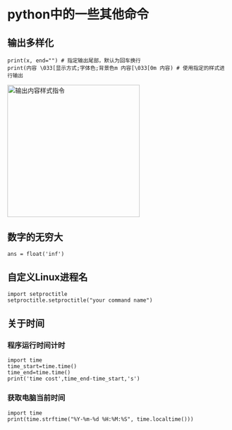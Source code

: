 # python中的一些其他命令

## 输出多样化

    print(x, end="") # 指定输出尾部，默认为回车换行
    print(内容 \033[显示方式;字体色;背景色m 内容[\033[0m 内容) # 使用指定的样式进行输出

<img src="../pic/print_type.png" width = "300" alt="输出内容样式指令" align=center />

## 数字的无穷大

    ans = float('inf')

## 自定义Linux进程名

    import setproctitle
    setproctitle.setproctitle("your command name")

## 关于时间

### 程序运行时间计时

    import time
    time_start=time.time()
    time_end=time.time()
    print('time cost',time_end-time_start,'s')

### 获取电脑当前时间

    import time 
    print(time.strftime("%Y-%m-%d %H:%M:%S", time.localtime())) 
